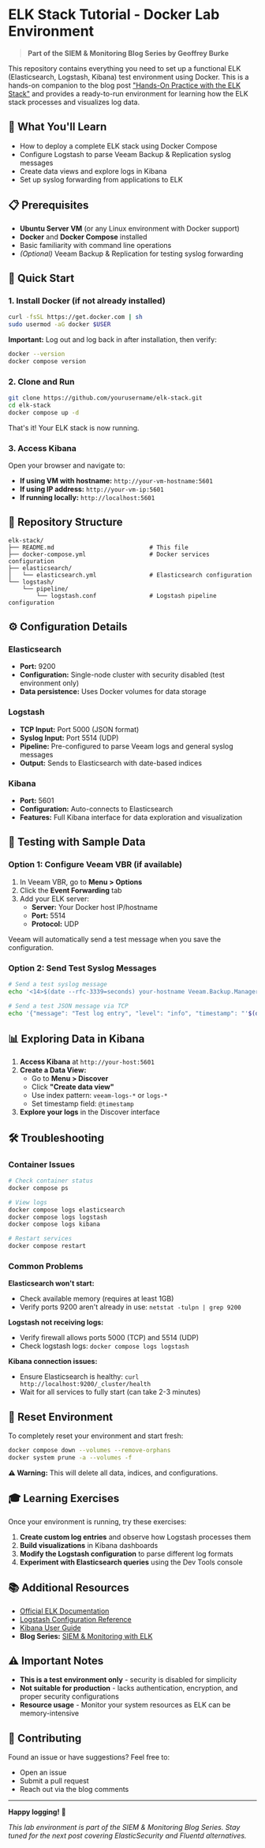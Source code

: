 # ELK Stack Tutorial - Docker Lab Environment

> **Part of the SIEM & Monitoring Blog Series by Geoffrey Burke**

This repository contains everything you need to set up a functional ELK (Elasticsearch, Logstash, Kibana) test environment using Docker. This is a hands-on companion to the blog post ["Hands-On Practice with the ELK Stack"](https://objectfirst.com/blog/hands-on-practice-with-the-elk-stack/) and provides a ready-to-run environment for learning how the ELK stack processes and visualizes log data.

## 🎯 What You'll Learn

- How to deploy a complete ELK stack using Docker Compose
- Configure Logstash to parse Veeam Backup & Replication syslog messages
- Create data views and explore logs in Kibana
- Set up syslog forwarding from applications to ELK

## 📋 Prerequisites

- **Ubuntu Server VM** (or any Linux environment with Docker support)
- **Docker** and **Docker Compose** installed
- Basic familiarity with command line operations
- *(Optional)* Veeam Backup & Replication for testing syslog forwarding

## 🚀 Quick Start

### 1. Install Docker (if not already installed)

```bash
curl -fsSL https://get.docker.com | sh
sudo usermod -aG docker $USER
```

**Important:** Log out and log back in after installation, then verify:

```bash
docker --version
docker compose version
```

### 2. Clone and Run

```bash
git clone https://github.com/yourusername/elk-stack.git
cd elk-stack
docker compose up -d
```

That's it! Your ELK stack is now running.

### 3. Access Kibana

Open your browser and navigate to:
- **If using VM with hostname:** `http://your-vm-hostname:5601`
- **If using IP address:** `http://your-vm-ip:5601`
- **If running locally:** `http://localhost:5601`

## 📁 Repository Structure

```
elk-stack/
├── README.md                           # This file
├── docker-compose.yml                  # Docker services configuration
├── elasticsearch/
│   └── elasticsearch.yml               # Elasticsearch configuration
└── logstash/
    └── pipeline/
        └── logstash.conf               # Logstash pipeline configuration
```

## ⚙️ Configuration Details

### Elasticsearch
- **Port:** 9200
- **Configuration:** Single-node cluster with security disabled (test environment only)
- **Data persistence:** Uses Docker volumes for data storage

### Logstash
- **TCP Input:** Port 5000 (JSON format)
- **Syslog Input:** Port 5514 (UDP)
- **Pipeline:** Pre-configured to parse Veeam logs and general syslog messages
- **Output:** Sends to Elasticsearch with date-based indices

### Kibana
- **Port:** 5601
- **Configuration:** Auto-connects to Elasticsearch
- **Features:** Full Kibana interface for data exploration and visualization

## 🔧 Testing with Sample Data

### Option 1: Configure Veeam VBR (if available)

1. In Veeam VBR, go to **Menu > Options**
2. Click the **Event Forwarding** tab
3. Add your ELK server:
   - **Server:** Your Docker host IP/hostname
   - **Port:** 5514
   - **Protocol:** UDP

Veeam will automatically send a test message when you save the configuration.

### Option 2: Send Test Syslog Messages

```bash
# Send a test syslog message
echo '<14>$(date --rfc-3339=seconds) your-hostname Veeam.Backup.Manager[1234]: Job [Test Backup Job] completed with Success' | nc -u -w1 your-docker-host 5514

# Send a test JSON message via TCP
echo '{"message": "Test log entry", "level": "info", "timestamp": "'$(date -Iseconds)'"}' | nc your-docker-host 5000
```

## 📊 Exploring Data in Kibana

1. **Access Kibana** at `http://your-host:5601`
2. **Create a Data View:**
   - Go to **Menu > Discover**
   - Click **"Create data view"**
   - Use index pattern: `veeam-logs-*` or `logs-*`
   - Set timestamp field: `@timestamp`
3. **Explore your logs** in the Discover interface

## 🛠️ Troubleshooting

### Container Issues
```bash
# Check container status
docker compose ps

# View logs
docker compose logs elasticsearch
docker compose logs logstash
docker compose logs kibana

# Restart services
docker compose restart
```

### Common Problems

**Elasticsearch won't start:**
- Check available memory (requires at least 1GB)
- Verify ports 9200 aren't already in use: `netstat -tulpn | grep 9200`

**Logstash not receiving logs:**
- Verify firewall allows ports 5000 (TCP) and 5514 (UDP)
- Check logstash logs: `docker compose logs logstash`

**Kibana connection issues:**
- Ensure Elasticsearch is healthy: `curl http://localhost:9200/_cluster/health`
- Wait for all services to fully start (can take 2-3 minutes)

## 🔄 Reset Environment

To completely reset your environment and start fresh:

```bash
docker compose down --volumes --remove-orphans
docker system prune -a --volumes -f
```

**⚠️ Warning:** This will delete all data, indices, and configurations.

## 🎓 Learning Exercises

Once your environment is running, try these exercises:

1. **Create custom log entries** and observe how Logstash processes them
2. **Build visualizations** in Kibana dashboards
3. **Modify the Logstash configuration** to parse different log formats
4. **Experiment with Elasticsearch queries** using the Dev Tools console

## 📚 Additional Resources

- [Official ELK Documentation](https://www.elastic.co/guide/)
- [Logstash Configuration Reference](https://www.elastic.co/guide/en/logstash/current/configuration.html)
- [Kibana User Guide](https://www.elastic.co/guide/en/kibana/current/index.html)
- **Blog Series:** [SIEM & Monitoring with ELK](your-blog-series-url)

## ⚠️ Important Notes

- **This is a test environment only** - security is disabled for simplicity
- **Not suitable for production** - lacks authentication, encryption, and proper security configurations
- **Resource usage** - Monitor your system resources as ELK can be memory-intensive

## 🤝 Contributing

Found an issue or have suggestions? Feel free to:
- Open an issue
- Submit a pull request
- Reach out via the blog comments

---

**Happy logging!** 🚀

*This lab environment is part of the SIEM & Monitoring Blog Series. Stay tuned for the next post covering ElasticSecurity and Fluentd alternatives.*
